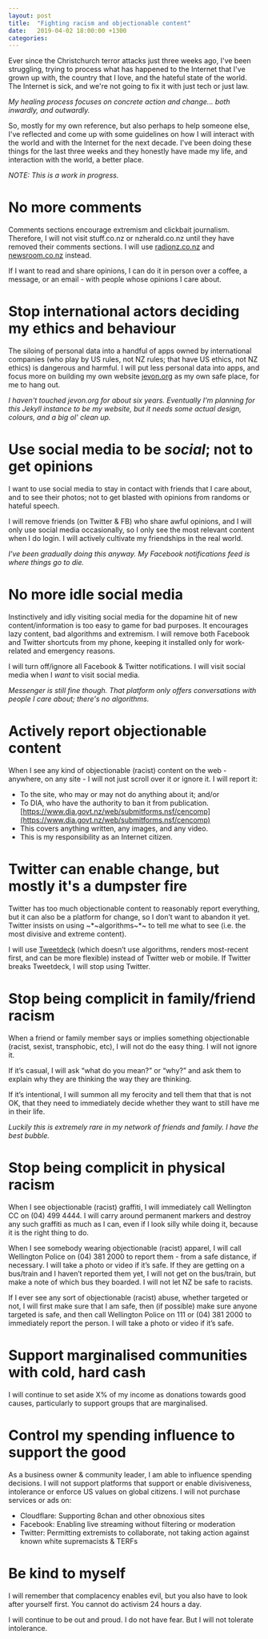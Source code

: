 ```yaml
---
layout: post
title:  "Fighting racism and objectionable content"
date:   2019-04-02 18:00:00 +1300
categories: 
---
```


Ever since the Christchurch terror attacks just three weeks ago, I've been struggling, trying to process what has happened 
to the Internet that I've grown up with, the country that I love, and the hateful state of the world. The Internet is sick,
and we're not going to fix it with just tech or just law.

_My healing process focuses on concrete action and change... both inwardly, and outwardly._

So, mostly for my own reference, but also perhaps to help someone else, I've reflected and come up with some
guidelines on how I will interact with the world and with the Internet for the next decade. I've been doing these things
for the last three weeks and they honestly have made my life, and interaction with the world, a better place.

_*NOTE*: This is a work in progress._

# No more comments

Comments sections encourage extremism and clickbait journalism. Therefore, I will not visit stuff.co.nz or nzherald.co.nz 
until they have removed their comments sections. I will use [radionz.co.nz](https://radionz.co.nz) and 
[newsroom.co.nz](https://newsroom.co.nz) instead.

If I want to read and share opinions, I can do it in person over a coffee, a message, or an email - with people whose
opinions I care about.

# Stop international actors deciding my ethics and behaviour

The siloing of personal data into a handful of apps owned by international companies (who play by US rules, not NZ rules; 
that have US ethics, not NZ ethics) is dangerous and harmful. I will put less personal data into apps, and focus more on 
building my own website [jevon.org](https://jevon.org) as my own safe place, for me to hang out.

_I haven't touched jevon.org for about six years. Eventually I'm planning for this Jekyll instance
to be my website, but it needs some actual design, colours, and a big ol' clean up._

# Use social media to be _social_; not to get opinions

I want to use social media to stay in contact with friends that I care about, and to see their photos; not to get blasted 
with opinions from randoms or hateful speech. 

I will remove friends (on Twitter & FB) who share awful opinions, and I will only use social media occasionally, so I only 
see the most relevant content when I do login. I will actively cultivate my friendships in the real world.

_I've been gradually doing this anyway. My Facebook notifications feed is where things go to die._

# No more idle social media

Instinctively and idly visiting social media for the dopamine hit of new content/information is too easy to game for bad purposes.
It encourages lazy content, bad algorithms and extremism. 
I will remove both Facebook and Twitter shortcuts from my phone, keeping it installed only for work-related and emergency reasons.

I will turn off/ignore all Facebook & Twitter notifications. I will visit social media when I _want_ to visit social media.

_Messenger is still fine though. That platform only offers conversations with people I care about; there's no algorithms._

# Actively report objectionable content

When I see any kind of objectionable (racist) content on the web - anywhere, on any site - I will not just scroll over it or ignore it. 
I will report it:

- To the site, who may or may not do anything about it; and/or
- To DIA, who have the authority to ban it from publication. [https://www.dia.govt.nz/web/submitforms.nsf/cencomp](https://www.dia.govt.nz/web/submitforms.nsf/cencomp)
- This covers anything written, any images, and any video.
- This is my responsibility as an Internet citizen.

# Twitter can enable change, but mostly it's a dumpster fire

Twitter has too much objectionable content to reasonably report everything, but it can also be a platform for change, so I don’t want 
to abandon it yet. Twitter insists on using \~\*\~algorithms\~\*\~ to tell me what to see (i.e. the most divisive and extreme content). 

I will use [Tweetdeck](https://tweetdeck.twitter.com) (which doesn’t use algorithms, renders most-recent first, and can be more flexible) 
instead of Twitter web or mobile. If Twitter breaks Tweetdeck, I will stop using Twitter.

# Stop being complicit in family/friend racism

When a friend or family member says or implies something objectionable (racist, sexist, transphobic, etc), I will not do the easy thing. 
I will not ignore it. 

If it’s casual, I will ask “what do you mean?” or “why?” and ask them to explain why they are thinking the way they
are thinking. 

If it’s intentional, I will summon all my ferocity and tell them that that is not OK, that they need to immediately decide whether 
they want to still have me in their life.

_Luckily this is extremely rare in my network of friends and family. I have the *best* bubble._

# Stop being complicit in physical racism

When I see objectionable (racist) graffiti, I will immediately call Wellington CC on (04) 499 4444. I will carry around
permanent markers and destroy any such graffiti as much as I can, even if I look silly while doing it, because it is the right 
thing to do.

When I see somebody wearing objectionable (racist) apparel, I will call Wellington Police on (04) 381 2000 to report them - from 
a safe distance, if necessary. I will take a photo or video if it’s safe. If they are getting on a bus/train and I haven’t reported
them yet, I will not get on the bus/train, but make a note of which bus they boarded. I will not let NZ be safe to racists.

If I ever see any sort of objectionable (racist) abuse, whether targeted or not, I will first make sure that I am safe, then 
(if possible) make sure anyone targeted is safe, and then call Wellington Police on 111 or (04) 381 2000 to immediately report 
the person. I will take a photo or video if it’s safe.

# Support marginalised communities with cold, hard cash

I will continue to set aside X% of my income as donations towards good causes, particularly to support groups that are marginalised.

# Control my spending influence to support the good

As a business owner & community leader, I am able to influence spending decisions. I will  not support platforms that support or 
enable divisiveness, intolerance or enforce US values on global citizens. I will not purchase services or ads on:

- Cloudflare: Supporting 8chan and other obnoxious sites
- Facebook: Enabling live streaming without filtering or moderation
- Twitter: Permitting extremists to collaborate, not taking action against known white supremacists & TERFs

# Be kind to myself

I will remember that complacency enables evil, but you also have to look after yourself first. You cannot do activism 24 hours a day.

I will continue to be out and proud. I do not have fear. But I will not tolerate intolerance.






